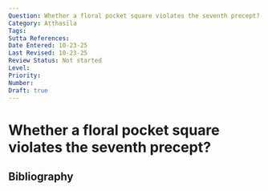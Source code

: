 ```yaml
---
Question: Whether a floral pocket square violates the seventh precept?
Category: Aṭṭhasīla
Tags: 
Sutta References: 
Date Entered: 10-23-25
Last Revised: 10-23-25
Review Status: Not started
Level: 
Priority: 
Number: 
Draft: true
---
```


# Whether a floral pocket square violates the seventh precept?

## Bibliography

<!-- 

Notes:



-->